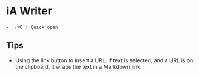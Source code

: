 # iA Writer

	- `⇧⌘O`: Quick open

## Tips

- Using the link button to insert a URL, if text is selected, and a URL is on the clipboard, it wraps the text in a Markdown link.
